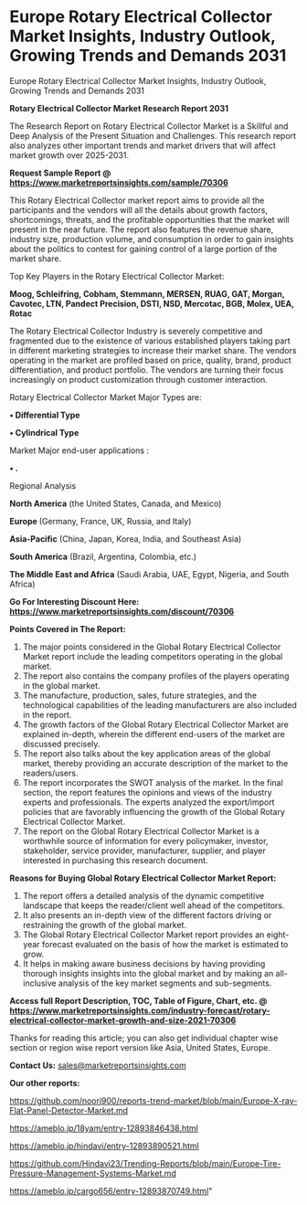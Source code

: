 # Europe Rotary Electrical Collector Market Insights, Industry Outlook, Growing Trends and Demands 2031
Europe Rotary Electrical Collector Market Insights, Industry Outlook, Growing Trends and Demands 2031

<strong>Rotary Electrical Collector Market Research Report 2031</strong>

The Research Report on Rotary Electrical Collector Market is a Skillful and Deep Analysis of the Present Situation and Challenges. This research report also analyzes other important trends and market drivers that will affect market growth over 2025-2031.

<strong>Request Sample Report @ <a href=https://www.marketreportsinsights.com/sample/70306>https://www.marketreportsinsights.com/sample/70306</a></strong>

This Rotary Electrical Collector market report aims to provide all the participants and the vendors will all the details about growth factors, shortcomings, threats, and the profitable opportunities that the market will present in the near future. The report also features the revenue share, industry size, production volume, and consumption in order to gain insights about the politics to contest for gaining control of a large portion of the market share.

Top Key Players in the Rotary Electrical Collector Market:

<strong>Moog, Schleifring, Cobham, Stemmann, MERSEN, RUAG, GAT, Morgan, Cavotec, LTN, Pandect Precision, DSTI, NSD, Mercotac, BGB, Molex, UEA, Rotac</strong>

The Rotary Electrical Collector Industry is severely competitive and fragmented due to the existence of various established players taking part in different marketing strategies to increase their market share. The vendors operating in the market are profiled based on price, quality, brand, product differentiation, and product portfolio. The vendors are turning their focus increasingly on product customization through customer interaction.

Rotary Electrical Collector Market Major Types are:

<strong>• Differential Type

• Cylindrical Type</strong>

Market Major end-user applications :

<strong>• .</strong>

Regional Analysis

</u><strong><b>North America</b></strong> (the United States, Canada, and Mexico)

<strong><b>Europe </b></strong>(Germany, France, UK, Russia, and Italy)

<strong><b>Asia-Pacific</b></strong> (China, Japan, Korea, India, and Southeast Asia)

<strong><b>South America</b></strong> (Brazil, Argentina, Colombia, etc.)

<strong><b>The Middle East and Africa</b></strong> (Saudi Arabia, UAE, Egypt, Nigeria, and South Africa)

<strong>Go For Interesting Discount Here: <a href=https://www.marketreportsinsights.com/discount/70306>https://www.marketreportsinsights.com/discount/70306</a></strong>

<strong>Points Covered in The Report:</strong>
<ol>
  <li>The major points considered in the Global Rotary Electrical Collector Market report include the leading competitors operating in the global market.</li>
  <li>The report also contains the company profiles of the players operating in the global market.</li>
  <li>The manufacture, production, sales, future strategies, and the technological capabilities of the leading manufacturers are also included in the report.</li>
  <li>The growth factors of the Global Rotary Electrical Collector Market are explained in-depth, wherein the different end-users of the market are discussed precisely.</li>
  <li>The report also talks about the key application areas of the global market, thereby providing an accurate description of the market to the readers/users.</li>
  <li>The report incorporates the SWOT analysis of the market. In the final section, the report features the opinions and views of the industry experts and professionals. The experts analyzed the export/import policies that are favorably influencing the growth of the Global Rotary Electrical Collector Market.</li>
  <li>The report on the Global Rotary Electrical Collector Market is a worthwhile source of information for every policymaker, investor, stakeholder, service provider, manufacturer, supplier, and player interested in purchasing this research document.</li>
</ol>
<strong>Reasons for Buying Global Rotary Electrical Collector Market Report:</strong>

<ol>
  <li>The report offers a detailed analysis of the dynamic competitive landscape that keeps the reader/client well ahead of the competitors.</li>
  <li>It also presents an in-depth view of the different factors driving or restraining the growth of the global market.</li>
  <li>The Global Rotary Electrical Collector Market report provides an eight-year forecast evaluated on the basis of how the market is estimated to grow.</li>
  <li>It helps in making aware business decisions by having providing thorough insights insights into the global market and by making an all-inclusive analysis of the key market segments and sub-segments.</li>
</ol>
<strong>Access full Report Description, TOC, Table of Figure, Chart, etc. @ <a href=https://www.marketreportsinsights.com/industry-forecast/rotary-electrical-collector-market-growth-and-size-2021-70306>https://www.marketreportsinsights.com/industry-forecast/rotary-electrical-collector-market-growth-and-size-2021-70306</a></strong>


Thanks for reading this article; you can also get individual chapter wise section or region wise report version like Asia, United States, Europe.

<strong>Contact Us:</strong>
sales@marketreportsinsights.com

<strong>Our other reports:</strong>

<a href=https://github.com/noori900/reports-trend-market/blob/main/Europe-X-ray-Flat-Panel-Detector-Market.md>https://github.com/noori900/reports-trend-market/blob/main/Europe-X-ray-Flat-Panel-Detector-Market.md</a>

<a href=https://ameblo.jp/18yam/entry-12893846438.html>https://ameblo.jp/18yam/entry-12893846438.html</a>

<a href=https://ameblo.jp/hindavi/entry-12893890521.html>https://ameblo.jp/hindavi/entry-12893890521.html</a>

<a href=https://github.com/Hindavi23/Trending-Reports/blob/main/Europe-Tire-Pressure-Management-Systems-Market.md>https://github.com/Hindavi23/Trending-Reports/blob/main/Europe-Tire-Pressure-Management-Systems-Market.md</a>

<a href=https://ameblo.jp/cargo656/entry-12893870749.html>https://ameblo.jp/cargo656/entry-12893870749.html</a>"
